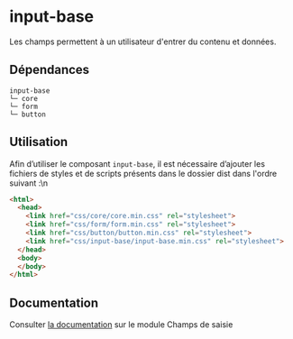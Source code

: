 # input-base

Les champs permettent à un utilisateur d'entrer du contenu et données.

## Dépendances
```shell
input-base
└─ core
└─ form
└─ button
```

## Utilisation
Afin d’utiliser le composant `input-base`, il est nécessaire d’ajouter les fichiers de styles et de scripts présents dans le dossier dist dans l'ordre suivant :\n
```html
<html>
  <head>
    <link href="css/core/core.min.css" rel="stylesheet">
    <link href="css/form/form.min.css" rel="stylesheet">
    <link href="css/button/button.min.css" rel="stylesheet">
    <link href="css/input-base/input-base.min.css" rel="stylesheet">
  </head>
  <body>
  </body>
</html>
```

## Documentation

Consulter [la documentation](https://www.systeme-de-design.gouv.fr/elements-d-interface/composants/champ-de-saisie) sur le module Champs de saisie